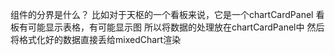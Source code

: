 组件的分界是什么？
比如对于天枢的一个看板来说，它是一个chartCardPanel
看板有可能显示表格，有可能显示图
所以将数据的处理放在chartCardPanel中
然后将格式化好的数据直接丢给mixedChart渲染
